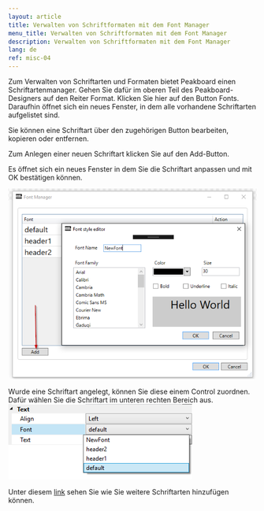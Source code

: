 ```yaml
---
layout: article
title: Verwalten von Schriftformaten mit dem Font Manager
menu_title: Verwalten von Schriftformaten mit dem Font Manager
description: Verwalten von Schriftformaten mit dem Font Manager
lang: de
ref: misc-04
---
```


Zum Verwalten von Schriftarten und Formaten bietet Peakboard einen Schriftartenmanager. Gehen Sie dafür im oberen Teil des Peakboard-Designers auf den Reiter Format. Klicken Sie hier auf den Button Fonts. Daraufhin öffnet sich ein neues Fenster, in dem alle vorhandene Schriftarten aufgelistet sind.

Sie können eine Schriftart über den zugehörigen Button bearbeiten, kopieren oder entfernen.

Zum Anlegen einer neuen Schriftart klicken Sie auf den Add-Button.

Es öffnet sich ein neues Fenster in dem Sie die Schriftart anpassen und mit OK bestätigen können.

![image_1](/assets/images/misc/fonts/Schriftarten1.png)

Wurde eine Schriftart angelegt, können Sie diese einem Control zuordnen. Dafür wählen Sie die Schriftart im unteren rechten Bereich aus.
![image_1](/assets/images/misc/fonts/Schriftarten2.png)

Unter diesem [link]()  sehen Sie wie Sie weitere Schriftarten hinzufügen können.
